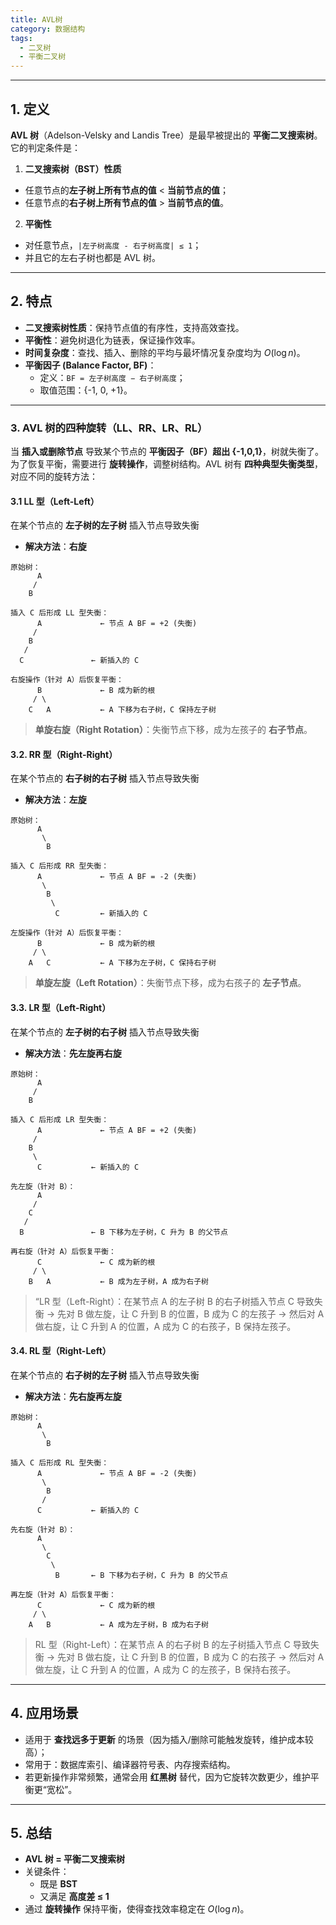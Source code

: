 ```yaml
---
title: AVL树
category: 数据结构
tags:
  - 二叉树
  - 平衡二叉树
---
```


---

## 1. 定义

**AVL 树**（Adelson-Velsky and Landis Tree）是最早被提出的 **平衡二叉搜索树**。  
它的判定条件是：  

1.  **二叉搜索树（BST）性质**  
   - 任意节点的**左子树上所有节点的值** < **当前节点的值**；  
   - 任意节点的**右子树上所有节点的值** > **当前节点的值**。  

2.  **平衡性**  
   - 对任意节点，`|左子树高度 - 右子树高度| ≤ 1`；  
   - 并且它的左右子树也都是 AVL 树。  

---

## 2. 特点

- **二叉搜索树性质**：保持节点值的有序性，支持高效查找。  
- **平衡性**：避免树退化为链表，保证操作效率。  
- **时间复杂度**：查找、插入、删除的平均与最坏情况复杂度均为 $O(\log n)$。  
- **平衡因子 (Balance Factor, BF)**：  
  - 定义：`BF = 左子树高度 − 右子树高度`；  
  - 取值范围：{-1, 0, +1}。  

---

### 3. AVL 树的四种旋转（LL、RR、LR、RL）

当 **插入或删除节点** 导致某个节点的 **平衡因子（BF）超出 {-1,0,1}**，树就失衡了。为了恢复平衡，需要进行 **旋转操作**，调整树结构。AVL 树有 **四种典型失衡类型**，对应不同的旋转方法：

#### 3.1  LL 型（Left-Left）

在某个节点的 **左子树的左子树** 插入节点导致失衡

- **解决方法**：**右旋**

```
原始树：
      A
     /
    B

插入 C 后形成 LL 型失衡：
      A             ← 节点 A BF = +2 (失衡)
     /
    B
   /
  C               ← 新插入的 C

右旋操作（针对 A）后恢复平衡：
      B             ← B 成为新的根
     / \
    C   A           ← A 下移为右子树，C 保持左子树
```

> **单旋右旋（Right Rotation）**：失衡节点下移，成为左孩子的 **右子节点**。

#### 3.2. RR 型（Right-Right）

在某个节点的 **右子树的右子树** 插入节点导致失衡

- **解决方法**：**左旋**

```
原始树：
      A
       \
        B

插入 C 后形成 RR 型失衡：
      A             ← 节点 A BF = -2 (失衡)
       \
        B
         \
          C         ← 新插入的 C

左旋操作（针对 A）后恢复平衡：
      B             ← B 成为新的根
     / \
    A   C           ← A 下移为左子树，C 保持右子树
```

> **单旋左旋（Left Rotation）**：失衡节点下移，成为右孩子的 **左子节点**。

#### 3.3. LR 型（Left-Right）

在某个节点的 **左子树的右子树** 插入节点导致失衡

- **解决方法**：**先左旋再右旋**

```
原始树：
      A
     /
    B

插入 C 后形成 LR 型失衡：
      A             ← 节点 A BF = +2 (失衡)
     /
    B
     \
      C           ← 新插入的 C

先左旋（针对 B）：
      A
     /
    C
   /
  B               ← B 下移为左子树，C 升为 B 的父节点

再右旋（针对 A）后恢复平衡：
      C             ← C 成为新的根
     / \
    B   A           ← B 成为左子树，A 成为右子树

```

> “LR 型（Left-Right）：在某节点 A 的左子树 B 的右子树插入节点 C 导致失衡 → 先对 B 做左旋，让 C 升到 B 的位置，B 成为 C 的左孩子 → 然后对 A 做右旋，让 C 升到 A 的位置，A 成为 C 的右孩子，B 保持左孩子。

#### 3.4. RL 型（Right-Left）

在某个节点的 **右子树的左子树** 插入节点导致失衡

- **解决方法**：**先右旋再左旋**

```
原始树：
      A
       \
        B

插入 C 后形成 RL 型失衡：
      A             ← 节点 A BF = -2 (失衡)
       \
        B
       /
      C           ← 新插入的 C

先右旋（针对 B）：
      A
       \
        C
         \
          B       ← B 下移为右子树，C 升为 B 的父节点

再左旋（针对 A）后恢复平衡：
      C             ← C 成为新的根
     / \
    A   B           ← A 成为左子树，B 成为右子树
```

> RL 型（Right-Left）：在某节点 A 的右子树 B 的左子树插入节点 C 导致失衡 → 先对 B 做右旋，让 C 升到 B 的位置，B 成为 C 的右孩子 → 然后对 A 做左旋，让 C 升到 A 的位置，A 成为 C 的左孩子，B 保持右孩子。

---

## 4. 应用场景

- 适用于 **查找远多于更新** 的场景（因为插入/删除可能触发旋转，维护成本较高）；  
- 常用于：数据库索引、编译器符号表、内存搜索结构。  
- 若更新操作非常频繁，通常会用 **红黑树** 替代，因为它旋转次数更少，维护平衡更“宽松”。  

---

## 5. 总结

- **AVL 树 = 平衡二叉搜索树**  
- 关键条件：  
  - 既是 **BST**  
  - 又满足 **高度差 ≤ 1**  
- 通过 **旋转操作** 保持平衡，使得查找效率稳定在 $O(\log n)$。  
